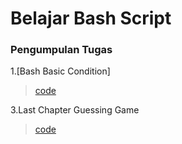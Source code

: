 # Belajar Bash Script

### Pengumpulan Tugas
1.[Bash Basic Condition]
> [code](source/1/treein.sh)

3.Last Chapter Guessing Game
> [code](source/3/gamenumber.sh)
